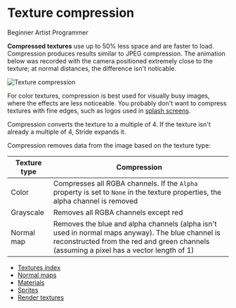 # Texture compression

<span class="badge text-bg-primary">Beginner</span>
<span class="badge text-bg-success">Artist</span>
<span class="badge text-bg-success">Programmer</span>

**Compressed textures** use up to 50% less space and are faster to load. Compression produces results similar to JPEG compression. The animation below was recorded with the camera positioned extremely close to the texture; at normal distances, the difference isn't noticable.

![Texture compression](media/texture-compression.gif)

For color textures, compression is best used for visually busy images, where the effects are less noticeable. You probably don't want to compress textures with fine edges, such as logos used in [splash screens](../../game-studio/splash-screen.md).

Compression converts the texture to a multiple of 4. If the texture isn't already a multiple of 4, Stride expands it.

Compression removes data from the image based on the texture type:

| Texture type | Compression |
|--------------|----------
| Color | Compresses all RGBA channels. If the `Alpha` property is set to `None` in the texture properties, the alpha channel is removed |
| Grayscale | Removes all RGBA channels except red |
| Normal map | Removes the blue and alpha channels (alpha isn't used in normal maps anyway). The blue channel is reconstructed from the red and green channels (assuming a pixel has a vector length of 1) |

* [Textures index](index.md)
* [Normal maps](normal-maps.md)
* [Materials](../materials/index.md)
* [Sprites](../../sprites/index.md)
* [Render textures](../graphics-compositor/render-textures.md)
